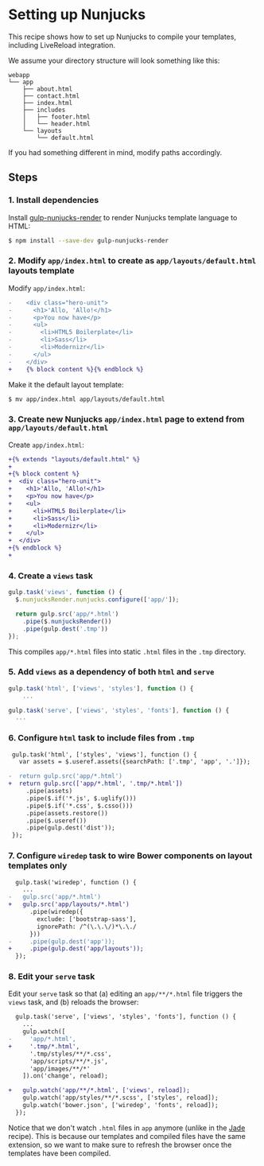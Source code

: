 # Setting up Nunjucks

This recipe shows how to set up Nunjucks to compile your templates, including LiveReload integration.

We assume your directory structure will look something like this:

```
webapp
└── app
    ├── about.html
    ├── contact.html
    ├── index.html
    ├── includes
    │   ├── footer.html
    │   └── header.html
    └── layouts
        └── default.html
```

If you had something different in mind, modify paths accordingly.

## Steps

### 1. Install dependencies

Install [gulp-nunjucks-render](https://github.com/carlosl/gulp-nunjucks-render) to render Nunjucks template language to HTML:

```sh
$ npm install --save-dev gulp-nunjucks-render
```

### 2. Modify `app/index.html` to create as `app/layouts/default.html` layouts template

Modify `app/index.html`:

```diff
-    <div class="hero-unit">
-      <h1>'Allo, 'Allo!</h1>
-      <p>You now have</p>
-      <ul>
-        <li>HTML5 Boilerplate</li>
-        <li>Sass</li>
-        <li>Modernizr</li>
-      </ul>
-    </div>
+    {% block content %}{% endblock %}
```

Make it the default layout template:

```sh
$ mv app/index.html app/layouts/default.html
```

### 3. Create new Nunjucks `app/index.html` page to extend from `app/layouts/default.html`

Create `app/index.html`:

```diff
+{% extends "layouts/default.html" %}
+
+{% block content %}
+  <div class="hero-unit">
+    <h1>'Allo, 'Allo!</h1>
+    <p>You now have</p>
+    <ul>
+      <li>HTML5 Boilerplate</li>
+      <li>Sass</li>
+      <li>Modernizr</li>
+    </ul>
+  </div>
+{% endblock %}
+
```

### 4. Create a `views` task

```js
gulp.task('views', function () {
  $.nunjucksRender.nunjucks.configure(['app/']);

  return gulp.src('app/*.html')
    .pipe($.nunjucksRender())
    .pipe(gulp.dest('.tmp'))
});
```

This compiles `app/*.html` files into static `.html` files in the `.tmp` directory.

### 5. Add `views` as a dependency of both `html` and `serve`

```js
gulp.task('html', ['views', 'styles'], function () {
    ...
```

```js
gulp.task('serve', ['views', 'styles', 'fonts'], function () {
  ...
```

### 6. Configure `html` task to include files from `.tmp`

```diff
 gulp.task('html', ['styles', 'views'], function () {
   var assets = $.useref.assets({searchPath: ['.tmp', 'app', '.']});

-  return gulp.src('app/*.html')
+  return gulp.src(['app/*.html', '.tmp/*.html'])
     .pipe(assets)
     .pipe($.if('*.js', $.uglify()))
     .pipe($.if('*.css', $.csso()))
     .pipe(assets.restore())
     .pipe($.useref())
     .pipe(gulp.dest('dist'));
 });
```

### 7. Configure `wiredep` task to wire Bower components on layout templates only

```diff
  gulp.task('wiredep', function () {
    ...
-   gulp.src('app/*.html')
+   gulp.src('app/layouts/*.html')
      .pipe(wiredep({
        exclude: ['bootstrap-sass'],
        ignorePath: /^(\.\.\/)*\.\./
      }))
-     .pipe(gulp.dest('app'));
+     .pipe(gulp.dest('app/layouts'));
  });
```


### 8. Edit your `serve` task

Edit your `serve` task so that (a) editing an `app/**/*.html` file triggers the `views` task, and (b) reloads the browser:

```diff
  gulp.task('serve', ['views', 'styles', 'fonts'], function () {
    ...
    gulp.watch([
-     'app/*.html',
+     '.tmp/*.html',
      '.tmp/styles/**/*.css',
      'app/scripts/**/*.js',
      'app/images/**/*'
    ]).on('change', reload);

+   gulp.watch('app/**/*.html', ['views', reload]);
    gulp.watch('app/styles/**/*.scss', ['styles', reload]);
    gulp.watch('bower.json', ['wiredep', 'fonts', reload]);
  });
```

Notice that we don't watch `.html` files in `app` anymore (unlike in the [Jade](docs/recipes/jade.md) recipe). This is because our templates and compiled files have the same extension, so we want to make sure to refresh the browser once the templates have been compiled.
